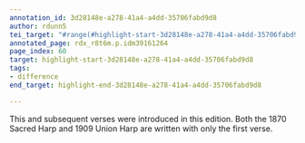 ```yaml
---
annotation_id: 3d28148e-a278-41a4-a4dd-35706fabd9d8
author: rdunn5
tei_target: "#range(#highlight-start-3d28148e-a278-41a4-a4dd-35706fabd9d8, #highlight-end-3d28148e-a278-41a4-a4dd-35706fabd9d8)"
annotated_page: rdx_r8t6m.p.idm39161264
page_index: 60
target: highlight-start-3d28148e-a278-41a4-a4dd-35706fabd9d8
tags:
- difference
end_target: highlight-end-3d28148e-a278-41a4-a4dd-35706fabd9d8

---
```

This and subsequent verses were introduced in this edition. Both the 1870 Sacred Harp and 1909 Union Harp are written with only the first verse.